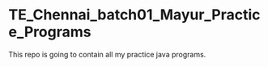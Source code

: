 # TE_Chennai_batch01_Mayur_Practice_Programs
This repo is going to contain all my practice java programs.
